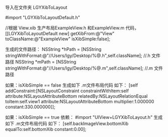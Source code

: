 

导入在文件夹 LGYXibToLayout

#import "LGYXibToLayoutDefault.h"

//根据 View.xib 生产布局ExampleView.h 和ExampleView.m 代码，
[[LGYXibToLayoutDefault new] getXibFrom:@"View" toClassName:@"ExampleView" isXibSimple:false];

生成的文件路径：
NSString *hPath = [NSString stringWithFormat:@"//Users/lgy/Desktop/%@.h",self.className]; //.h 文件路径
NSString *mPath = [NSString stringWithFormat:@"//Users/lgy/Desktop/%@.m",self.className]; //.m 文件路径

如果：isXibSimple == false
生成如下 .m文件布局代码 如下：
[self addConstraint:[NSLayoutConstraint constraintWithItem:self attribute:NSLayoutAttributeBottom relatedBy:NSLayoutRelationEqual toItem:self.view1 attribute:NSLayoutAttributeBottom multiplier:1.000000 constant:330.000000]];


如果：isXibSimple == true
依赖： #import "UIView+LGYXibToLayout.h"
生成如下 .m文件布局代码 如下：
[self.backImageView.bottomXib equalTo:self.bottomXib constant:0.00];
